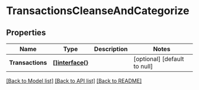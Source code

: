 # TransactionsCleanseAndCategorize

## Properties
Name | Type | Description | Notes
------------ | ------------- | ------------- | -------------
**Transactions** | [**[]interface{}**](interface{}.md) |  | [optional] [default to null]

[[Back to Model list]](../README.md#documentation-for-models) [[Back to API list]](../README.md#documentation-for-api-endpoints) [[Back to README]](../README.md)


